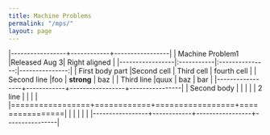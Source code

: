 ```yaml
---
title: Machine Problems
permalink: "/mps/"
layout: page
---
```


|-----------------+------------+-----------------|
| Machine Problem1 |Released Aug 3| Right aligned  |
|-----------------|:-----------|:---------------:|---------------:|
| First body part |Second cell | Third cell      | fourth cell    |
| Second line     |foo         | **strong**      | baz            |
| Third line      |quux        | baz             | bar            |
|-----------------+------------+-----------------+----------------|
| Second body     |            |                 |                |
| 2 line          |            |                 |                |
|=================+============+=================+================|
|                 |            |                 |                |
|-----------------+------------+-----------------+----------------|
